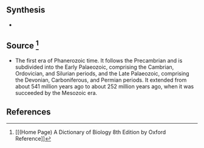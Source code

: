 ## Synthesis
- 
## Source [^1]
- The first era of Phanerozoic time. It follows the Precambrian and is subdivided into the Early Palaeozoic, comprising the Cambrian, Ordovician, and Silurian periods, and the Late Palaeozoic, comprising the Devonian, Carboniferous, and Permian periods. It extended from about 541 million years ago to about 252 million years ago, when it was succeeded by the Mesozoic era.
## References

[^1]: [[(Home Page) A Dictionary of Biology 8th Edition by Oxford Reference]]